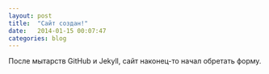 ```yaml
---
layout: post
title:  "Сайт создан!"
date:   2014-01-15 00:07:47
categories: blog
---
```


После мытарств GitHub и Jekyll, сайт наконец-то начал обретать форму.
